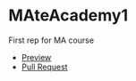 # MAteAcademy1
First rep for MA course
- [Preview](https://your-name.github.io/your-repo/)
- [Pull Request](https://github.com/your-name/your-repo/pull/1/files)